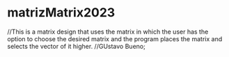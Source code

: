 # matrizMatrix2023
//This is a matrix design that uses the matrix in which the user has the option
to choose the desired matrix and the program places the matrix and selects the vector of it higher.
//GUstavo Bueno;
